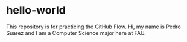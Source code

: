 # hello-world
This repository is for practicing the GitHub Flow.
Hi, my name is Pedro Suarez and I am a Computer Science major here at FAU.
